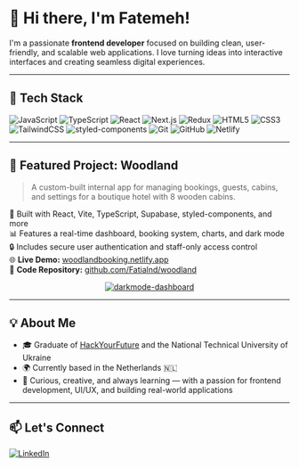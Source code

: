 # 👋 Hi there, I'm Fatemeh!

I'm a passionate **frontend developer** focused on building clean, user-friendly, and scalable web applications. I love turning ideas into interactive interfaces and creating seamless digital experiences.

---

## 🚀 Tech Stack

![JavaScript](https://img.shields.io/badge/-JavaScript-F7DF1E?style=flat&logo=javascript&logoColor=black)
![TypeScript](https://img.shields.io/badge/-TypeScript-3178C6?style=flat&logo=typescript&logoColor=white)
![React](https://img.shields.io/badge/-React-61DAFB?style=flat&logo=react&logoColor=black)
![Next.js](https://img.shields.io/badge/-Next.js-000000?style=flat&logo=nextdotjs&logoColor=white)
![Redux](https://img.shields.io/badge/-Redux-764ABC?style=flat&logo=redux&logoColor=white)
![HTML5](https://img.shields.io/badge/-HTML5-E34F26?style=flat&logo=html5&logoColor=white)
![CSS3](https://img.shields.io/badge/-CSS3-1572B6?style=flat&logo=css3&logoColor=white)
![TailwindCSS](https://img.shields.io/badge/-TailwindCSS-38B2AC?style=flat&logo=tailwind-css&logoColor=white)
![styled-components](https://img.shields.io/badge/-styled--components-db7093?style=flat&logo=styled-components&logoColor=white)
![Git](https://img.shields.io/badge/-Git-F05032?style=flat&logo=git&logoColor=white)
![GitHub](https://img.shields.io/badge/-GitHub-181717?style=flat&logo=github&logoColor=white)
![Netlify](https://img.shields.io/badge/-Netlify-00C7B7?style=flat&logo=netlify&logoColor=white)

---

## 🌲 Featured Project: Woodland

> A custom-built internal app for managing bookings, guests, cabins, and settings for a boutique hotel with 8 wooden cabins.

🔧 Built with React, Vite, TypeScript, Supabase, styled-components, and more  
📊 Features a real-time dashboard, booking system, charts, and dark mode  
🔒 Includes secure user authentication and staff-only access control  
🌐 **Live Demo:** [woodlandbooking.netlify.app](https://woodlandbooking.netlify.app)  
📁 **Code Repository:** [github.com/Fatialnd/woodland](https://github.com/Fatialnd/woodland)

<p align="center">
 <a href="https://ibb.co/YBvJ6Yqd"><img src="https://i.ibb.co/k2YzpkWD/darkmode-dashboard.png" alt="darkmode-dashboard" border="0"></a>
</p>


---

## 💡 About Me

- 🎓 Graduate of [HackYourFuture](https://www.hackyourfuture.net/) and the National Technical University of Ukraine
- 🌍 Currently based in the Netherlands 🇳🇱
- 🧠 Curious, creative, and always learning — with a passion for frontend development, UI/UX, and building real-world applications

---

## 📫 Let's Connect

[![LinkedIn](https://img.shields.io/badge/-LinkedIn-0077B5?style=flat&logo=linkedin&logoColor=white)](https://www.linkedin.com/in/fatemeh-alinejad-250763210/)
